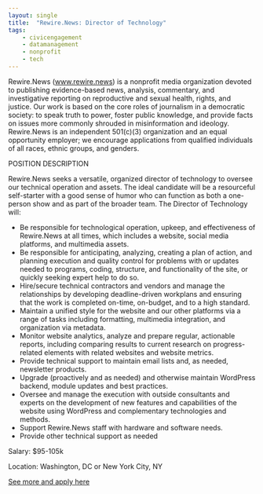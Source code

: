 ```yaml
---
layout: single
title:  "Rewire.News: Director of Technology"
tags: 
    - civicengagement
    - datamanagement
    - nonprofit
    - tech
---
```

Rewire.News (www.rewire.news) is a nonprofit media organization devoted to publishing evidence-based news, analysis, commentary, and investigative reporting on reproductive and sexual health, rights, and justice. Our work is based on the core roles of journalism in a democratic society: to speak truth to power, foster public knowledge, and provide facts on issues more commonly shrouded in misinformation and ideology. Rewire.News is an independent 501(c)(3) organization and an equal opportunity employer; we encourage applications from qualified individuals of all races, ethnic groups, and genders.

POSITION DESCRIPTION

Rewire.News seeks a versatile, organized director of technology to oversee our technical operation and assets. The ideal candidate will be a resourceful self-starter with a good sense of humor who can function as both a one-person show and as part of the broader team. The Director of Technology will:
* Be responsible for technological operation, upkeep, and effectiveness of Rewire.News at all times, which includes a website, social media platforms, and multimedia assets.
* Be responsible for anticipating, analyzing, creating a plan of action, and planning execution and quality control for problems with or updates needed to programs, coding, structure, and functionality of the site, or quickly seeking expert help to do so.
* Hire/secure technical contractors and vendors and manage the relationships by developing deadline-driven workplans and ensuring that the work is completed on-time, on-budget, and to a high standard.
* Maintain a unified style for the website and our other platforms via a range of tasks including formatting, multimedia integration, and organization via metadata.
* Monitor website analytics, analyze and prepare regular, actionable reports, including comparing results to current research on progress-related elements with related websites and website metrics.
* Provide technical support to maintain email lists and, as needed, newsletter products. 
* Upgrade (proactively and as needed) and otherwise maintain WordPress backend, module updates and best practices.
* Oversee and manage the execution with outside consultants and experts on the development of new features and capabilities of the website using WordPress and complementary technologies and methods.
* Support Rewire.News staff with hardware and software needs.
* Provide other technical support as needed


Salary: $95-105k

Location: Washington, DC or New York City, NY


[See more and apply here](https://rewire.bamboohr.com/jobs/view.php?id=1)
